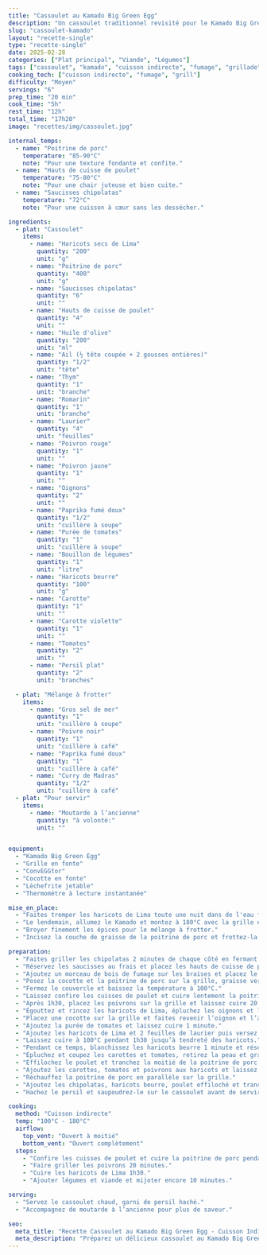 ```yaml
---
title: "Cassoulet au Kamado Big Green Egg"
description: "Un cassoulet traditionnel revisité pour le Kamado Big Green Egg, avec des haricots blancs, de la viande confite et une cuisson lente pour un plat gourmand et réconfortant."
slug: "cassoulet-kamado"
layout: "recette-single"
type: "recette-single"
date: 2025-02-28
categories: ["Plat principal", "Viande", "Légumes"]
tags: ["cassoulet", "kamado", "cuisson indirecte", "fumage", "grillade"]
cooking_tech: ["cuisson indirecte", "fumage", "grill"]
difficulty: "Moyen"
servings: "6"
prep_time: "20 min"
cook_time: "5h"
rest_time: "12h"
total_time: "17h20"
image: "recettes/img/cassoulet.jpg"

internal_temps:
  - name: "Poitrine de porc"
    temperature: "85-90°C"
    note: "Pour une texture fondante et confite."
  - name: "Hauts de cuisse de poulet"
    temperature: "75-80°C"
    note: "Pour une chair juteuse et bien cuite."
  - name: "Saucisses chipolatas"
    temperature: "72°C"
    note: "Pour une cuisson à cœur sans les dessécher."

ingredients:
  - plat: "Cassoulet"
    items:
      - name: "Haricots secs de Lima"
        quantity: "200"
        unit: "g"
      - name: "Poitrine de porc"
        quantity: "400"
        unit: "g"
      - name: "Saucisses chipolatas"
        quantity: "6"
        unit: ""
      - name: "Hauts de cuisse de poulet"
        quantity: "4"
        unit: ""
      - name: "Huile d'olive"
        quantity: "200"
        unit: "ml"
      - name: "Ail (½ tête coupée + 2 gousses entières)"
        quantity: "1/2"
        unit: "tête"
      - name: "Thym"
        quantity: "1"
        unit: "branche"
      - name: "Romarin"
        quantity: "1"
        unit: "branche"
      - name: "Laurier"
        quantity: "4"
        unit: "feuilles"
      - name: "Poivron rouge"
        quantity: "1"
        unit: ""
      - name: "Poivron jaune"
        quantity: "1"
        unit: ""
      - name: "Oignons"
        quantity: "2"
        unit: ""
      - name: "Paprika fumé doux"
        quantity: "1/2"
        unit: "cuillère à soupe"
      - name: "Purée de tomates"
        quantity: "1"
        unit: "cuillère à soupe"
      - name: "Bouillon de légumes"
        quantity: "1"
        unit: "litre"
      - name: "Haricots beurre"
        quantity: "100"
        unit: "g"
      - name: "Carotte"
        quantity: "1"
        unit: ""
      - name: "Carotte violette"
        quantity: "1"
        unit: ""
      - name: "Tomates"
        quantity: "2"
        unit: ""
      - name: "Persil plat"
        quantity: "2"
        unit: "branches"

  - plat: "Mélange à frotter"
    items:
      - name: "Gros sel de mer"
        quantity: "1"
        unit: "cuillère à soupe"
      - name: "Poivre noir"
        quantity: "1"
        unit: "cuillère à café"
      - name: "Paprika fumé doux"
        quantity: "1"
        unit: "cuillère à café"
      - name: "Curry de Madras"
        quantity: "1/2"
        unit: "cuillère à café"
  - plat: "Pour servir"
    items:
      - name: "Moutarde à l’ancienne"
        quantity: "à volonté:"
        unit: ""


equipment:
  - "Kamado Big Green Egg"
  - "Grille en fonte"
  - "ConvEGGtor"
  - "Cocotte en fonte"
  - "Lèchefrite jetable"
  - "Thermomètre à lecture instantanée"

mise_en_place:
  - "Faites tremper les haricots de Lima toute une nuit dans de l'eau froide."
  - "Le lendemain, allumez le Kamado et montez à 180°C avec la grille en fonte en place."
  - "Broyer finement les épices pour le mélange à frotter."
  - "Incisez la couche de graisse de la poitrine de porc et frottez-la avec le mélange d'épices."

preparation:
  - "Faites griller les chipolatas 2 minutes de chaque côté en fermant le couvercle entre chaque manipulation."
  - "Réservez les saucisses au frais et placez les hauts de cuisse de poulet avec l’huile d’olive, l’ail, le thym, le romarin et deux feuilles de laurier dans une cocotte en fonte."
  - "Ajoutez un morceau de bois de fumage sur les braises et placez le convEGGtor et la lèchefrite avant de remettre la grille."
  - "Posez la cocotte et la poitrine de porc sur la grille, graisse vers le haut."
  - "Fermez le couvercle et baissez la température à 100°C."
  - "Laissez confire les cuisses de poulet et cuire lentement la poitrine de porc pendant 1h30."
  - "Après 1h30, placez les poivrons sur la grille et laissez cuire 20 minutes jusqu’à ce qu’ils soient tendres."
  - "Égouttez et rincez les haricots de Lima, épluchez les oignons et l’ail, et coupez-les en morceaux."
  - "Placez une cocotte sur la grille et faites revenir l’oignon et l’ail avec du paprika fumé doux."
  - "Ajoutez la purée de tomates et laissez cuire 1 minute."
  - "Ajoutez les haricots de Lima et 2 feuilles de laurier puis versez le bouillon de légumes chaud."
  - "Laissez cuire à 100°C pendant 1h30 jusqu’à tendreté des haricots."
  - "Pendant ce temps, blanchissez les haricots beurre 1 minute et réservez."
  - "Épluchez et coupez les carottes et tomates, retirez la peau et graines des poivrons et coupez-les en lanières."
  - "Effilochez le poulet et tranchez la moitié de la poitrine de porc."
  - "Ajoutez les carottes, tomates et poivrons aux haricots et laissez cuire 10 minutes."
  - "Réchauffez la poitrine de porc en parallèle sur la grille."
  - "Ajoutez les chipolatas, haricots beurre, poulet effiloché et tranches de poitrine et laissez mijoter 5 minutes."
  - "Hachez le persil et saupoudrez-le sur le cassoulet avant de servir."

cooking:
  method: "Cuisson indirecte"
  temp: "100°C - 180°C"
  airflow:
    top_vent: "Ouvert à moitié"
    bottom_vent: "Ouvert complètement"
  steps:
    - "Confire les cuisses de poulet et cuire la poitrine de porc pendant 1h30."
    - "Faire griller les poivrons 20 minutes."
    - "Cuire les haricots de Lima 1h30."
    - "Ajouter légumes et viande et mijoter encore 10 minutes."

serving:
  - "Servez le cassoulet chaud, garni de persil haché."
  - "Accompagnez de moutarde à l’ancienne pour plus de saveur."

seo:
  meta_title: "Recette Cassoulet au Kamado Big Green Egg - Cuisson Indirecte"
  meta_description: "Préparez un délicieux cassoulet au Kamado Big Green Egg, une version légère mais savoureuse du plat traditionnel avec des haricots, viande confite et fumée."
---
```


